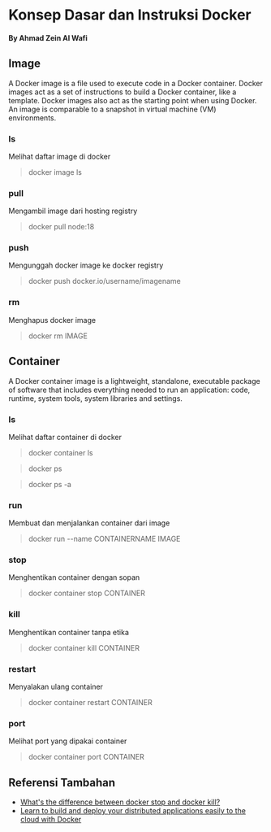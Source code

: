 # Konsep Dasar dan Instruksi Docker
#### By Ahmad Zein Al Wafi
## Image
A Docker image is a file used to execute code in a Docker container. Docker images act as a set of instructions to build a Docker container, like a template. Docker images also act as the starting point when using Docker. An image is comparable to a snapshot in virtual machine (VM) environments.
### ls
Melihat daftar image di docker
> docker image ls
### pull
Mengambil image dari hosting registry
> docker pull node:18
### push
Mengunggah docker image ke docker registry
> docker push docker.io/username/imagename
### rm 
Menghapus docker image
> docker rm IMAGE
## Container
A Docker container image is a lightweight, standalone, executable package of software that includes everything needed to run an application: code, runtime, system tools, system libraries and settings.
### ls
Melihat daftar container di docker
> docker container ls

> docker ps

> docker ps -a
### run 
Membuat dan menjalankan container dari image
> docker run --name CONTAINERNAME IMAGE
### stop
Menghentikan container dengan sopan
> docker container stop CONTAINER
### kill
Menghentikan container tanpa etika
> docker container kill CONTAINER
### restart
Menyalakan ulang container
> docker container restart CONTAINER
### port
Melihat port yang dipakai container
> docker container port CONTAINER
## Referensi Tambahan
- [What's the difference between docker stop and docker kill?](https://superuser.com/questions/756999/whats-the-difference-between-docker-stop-and-docker-kill)
- [Learn to build and deploy your distributed applications easily to the cloud with Docker](https://docker-curriculum.com/)